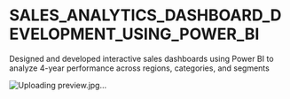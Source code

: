 # SALES_ANALYTICS_DASHBOARD_DEVELOPMENT_USING_POWER_BI
Designed and developed interactive sales dashboards using Power BI to analyze 4-year performance across regions, categories, and segments

![Uploading preview.jpg…]()
